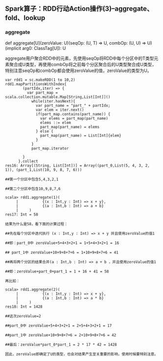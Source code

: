 ## Spark算子：RDD行动Action操作(3)–aggregate、fold、lookup

### aggregate
def aggregate[U](zeroValue: U)(seqOp: (U, T) ⇒ U, combOp: (U, U) ⇒ U)(implicit arg0: ClassTag[U]): U

aggregate用户聚合RDD中的元素，先使用seqOp将RDD中每个分区中的T类型元素聚合成U类型，再使用combOp将之前每个分区聚合后的U类型聚合成U类型，特别注意seqOp和combOp都会使用zeroValue的值，zeroValue的类型为U。

```
var rdd1 = sc.makeRDD(1 to 10,2)
rdd1.mapPartitionsWithIndex{
        (partIdx,iter) => {
          var part_map = scala.collection.mutable.Map[String,List[Int]]()
            while(iter.hasNext){
              var part_name = "part_" + partIdx;
              var elem = iter.next()
              if(part_map.contains(part_name)) {
                var elems = part_map(part_name)
                elems ::= elem
                part_map(part_name) = elems
              } else {
                part_map(part_name) = List[Int]{elem}
              }
            }
            part_map.iterator
           
        }
      }.collect
res16: Array[(String, List[Int])] = Array((part_0,List(5, 4, 3, 2, 1)), (part_1,List(10, 9, 8, 7, 6)))

##第一个分区中包含5,4,3,2,1

##第二个分区中包含10,9,8,7,6

scala> rdd1.aggregate(1)(
     |           {(x : Int,y : Int) => x + y}, 
     |           {(a : Int,b : Int) => a + b}
     |     )
res17: Int = 58

结果为什么是58，看下面的计算过程：

##先在每个分区中迭代执行 (x : Int,y : Int) => x + y 并且使用zeroValue的值1

##即：part_0中 zeroValue+5+4+3+2+1 = 1+5+4+3+2+1 = 16

## part_1中 zeroValue+10+9+8+7+6 = 1+10+9+8+7+6 = 41

##再将两个分区的结果合并(a : Int,b : Int) => a + b ，并且使用zeroValue的值1

##即：zeroValue+part_0+part_1 = 1 + 16 + 41 = 58

再比如：

scala> rdd1.aggregate(2)(
     |           {(x : Int,y : Int) => x + y}, 
     |           {(a : Int,b : Int) => a * b}
     |     )
res18: Int = 1428

##这次zeroValue=2

##part_0中 zeroValue+5+4+3+2+1 = 2+5+4+3+2+1 = 17

##part_1中 zeroValue+10+9+8+7+6 = 2+10+9+8+7+6 = 42

##最后：zeroValue*part_0*part_1 = 2 * 17 * 42 = 1428

因此，zeroValue即确定了U的类型，也会对结果产生至关重要的影响，使用时候要特别注意。

```
